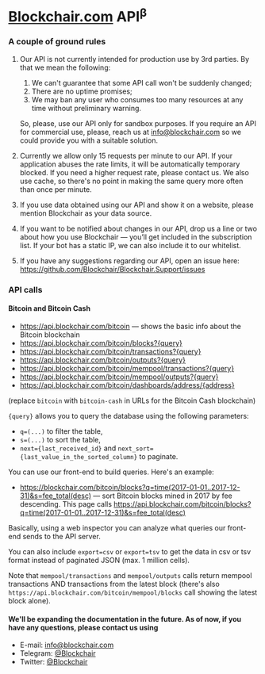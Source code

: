 # [Blockchair.com](https://blockchair.com/) API<sup>β</sup>

### A couple of ground rules

1. Our API is not currently intended for production use by 3rd parties. By that we mean the following:
    1. We can't guarantee that some API call won't be suddenly changed;
    2. There are no uptime promises;
    3. We may ban any user who consumes too many resources at any time without preliminary warning.
    
    So, please, use our API only for sandbox purposes. If you require an API for commercial use, please, reach us at [info@blockchair.com](mailto:info@blockchair.com) so we could provide you with a suitable solution. 
    
2. Currently we allow only 15 requests per minute to our API. If your application abuses the rate limits, it will be automatically temporary blocked. If you need a higher request rate, please contact us. We also use cache, so there's no point in making the same query more often than once per minute. 

3. If you use data obtained using our API and show it on a website, please mention Blockchair as your data source.

4. If you want to be notified about changes in our API, drop us a line or two about how you use Blockchair — you’ll get included in the subscription list. If your bot has a static IP, we can also include it to our whitelist.

5. If you have any suggestions regarding our API, open an issue here: https://github.com/Blockchair/Blockchair.Support/issues

### API calls

#### Bitcoin and Bitcoin Cash

* https://api.blockchair.com/bitcoin — shows the basic info about the Bitcoin blockchain
* https://api.blockchair.com/bitcoin/blocks?{query}
* https://api.blockchair.com/bitcoin/transactions?{query}
* https://api.blockchair.com/bitcoin/outputs?{query}
* https://api.blockchair.com/bitcoin/mempool/transactions?{query}
* https://api.blockchair.com/bitcoin/mempool/outputs?{query}
* https://api.blockchair.com/bitcoin/dashboards/address/{address}

(replace `bitcoin` with `bitcoin-cash` in URLs for the Bitcoin Cash blockchain)

`{query}` allows you to query the database using the following parameters:

* `q=(...)` to filter the table,
* `s=(...)` to sort the table,
* `next={last_received_id}` and `next_sort={last_value_in_the_sorted_column}` to paginate.

You can use our front-end to build queries. Here's an example:

* https://blockchair.com/bitcoin/blocks?q=time(2017-01-01..2017-12-31)&s=fee_total(desc) — sort Bitcoin blocks mined in 2017 by fee descending. This page calls https://api.blockchair.com/bitcoin/blocks?q=time(2017-01-01..2017-12-31)&s=fee_total(desc)

Basically, using a web inspector you can analyze what queries our front-end sends to the API server.

You can also include `export=csv` or `export=tsv` to get the data in csv or tsv format instead of paginated JSON (max. 1 million cells).

Note that `mempool/transactions` and `mempool/outputs` calls return mempool transactions AND transactions from the latest block (there's also `https://api.blockchair.com/bitcoin/mempool/blocks` call showing the latest block alone).

#### We'll be expanding the documentation in the future. As of now, if you have any questions, please contact us using
* E-mail: [info@blockchair.com](mailto:info@blockchair.com)
* Telegram: [@Blockchair](https://telegram.me/Blockchair)
* Twitter: [@Blockchair](https://twitter.com/Blockchair)
